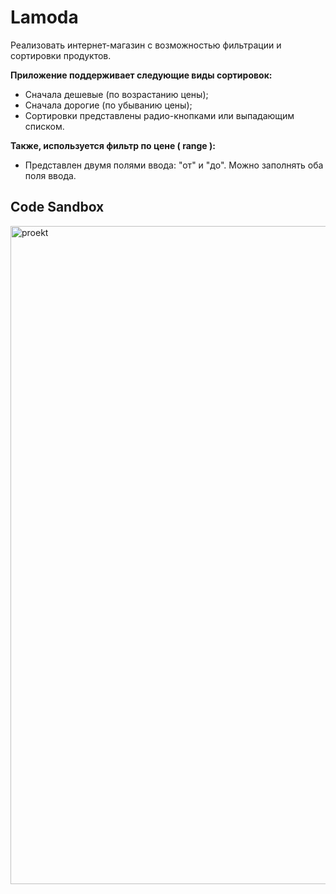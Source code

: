 # Lamoda
Реализовать интернет-магазин с возможностью фильтрации и сортировки
продуктов.

**Приложение поддерживает следующие виды сортировок:**
- Сначала дешевые (по возрастанию цены);
- Сначала дорогие (по убыванию цены);
- Сортировки представлены радио-кнопками или выпадающим списком.

**Также, используется фильтр по цене ( range ):**
- Представлен двумя полями ввода: "от" и "до". Можно заполнять оба поля ввода.

## Code Sandbox
<img width="1053" alt="proekt" src="https://github.com/Korolya/Lamoda/assets/153447482/6710d4f9-9822-4ca8-b41a-02ea84494e0e">
